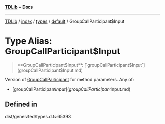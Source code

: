 [**TDLib**](../../../../../../README.md) • **Docs**

***

[TDLib](../../../../../../modules.md) / [index](../../../../../README.md) / [types](../../../README.md) / [default](../README.md) / GroupCallParticipant$Input

# Type Alias: GroupCallParticipant$Input

> **GroupCallParticipant$Input**: [`groupCallParticipant$Input`](groupCallParticipant$Input.md)

Version of [GroupCallParticipant](GroupCallParticipant-1.md) for method parameters.
Any of:
- [groupCallParticipant$Input](groupCallParticipant$Input.md)

## Defined in

dist/generated/types.d.ts:65393
